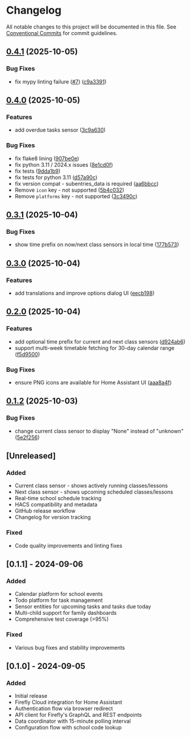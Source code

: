 # Changelog

All notable changes to this project will be documented in this file. See [Conventional Commits](https://conventionalcommits.org) for commit guidelines.

## [0.4.1](https://github.com/matt-richardson/home-assistant-firefly-cloud/compare/v0.4.0...v0.4.1) (2025-10-05)


### Bug Fixes

* fix mypy linting failure ([#7](https://github.com/matt-richardson/home-assistant-firefly-cloud/issues/7)) ([c9a3391](https://github.com/matt-richardson/home-assistant-firefly-cloud/commit/c9a3391f6f600cf165eb2db3717d8fb242c7236d))

## [0.4.0](https://github.com/matt-richardson/home-assistant-firefly-cloud/compare/v0.3.1...v0.4.0) (2025-10-05)


### Features

* add overdue tasks sensor ([3c9a630](https://github.com/matt-richardson/home-assistant-firefly-cloud/commit/3c9a630191ad5bcf7ab0a47c2f8c04cba6f057b5))


### Bug Fixes

* fix flake8 lining ([907be0e](https://github.com/matt-richardson/home-assistant-firefly-cloud/commit/907be0e42263e01070ff668a2b0cd82e79eebee0))
* fix python 3.11 / 2024.x issues ([8e1cd0f](https://github.com/matt-richardson/home-assistant-firefly-cloud/commit/8e1cd0f8945f374fa0fa73195f0f83146119bf43))
* fix tests ([9dda1b9](https://github.com/matt-richardson/home-assistant-firefly-cloud/commit/9dda1b92d886c9de80670f9aa9966bb1799285ec))
* fix tests for python 3.11 ([d57a90c](https://github.com/matt-richardson/home-assistant-firefly-cloud/commit/d57a90c225bb06bb14ef7ca11b8d9f4710ada775))
* fix version compat - subentries_data is required ([aa6bbcc](https://github.com/matt-richardson/home-assistant-firefly-cloud/commit/aa6bbcc165559c7da1a6f142673812fbe30ebea3))
* Remove `icon` key - not supported ([5b4c032](https://github.com/matt-richardson/home-assistant-firefly-cloud/commit/5b4c032adf77dd408764d4975296bf66708173da))
* Remove `platforms` key - not supported ([3c3490c](https://github.com/matt-richardson/home-assistant-firefly-cloud/commit/3c3490c2b43ad9ba356708bd151ea4340935c875))

## [0.3.1](https://github.com/matt-richardson/home-assistant-firefly-cloud/compare/v0.3.0...v0.3.1) (2025-10-04)


### Bug Fixes

* show time prefix on now/next class sensors in local time ([177b573](https://github.com/matt-richardson/home-assistant-firefly-cloud/commit/177b57359df97bbd22393525d61b33711a05d8a0))

## [0.3.0](https://github.com/matt-richardson/home-assistant-firefly-cloud/compare/v0.2.0...v0.3.0) (2025-10-04)


### Features

* add translations and improve options dialog UI ([eecb198](https://github.com/matt-richardson/home-assistant-firefly-cloud/commit/eecb1984300e8866a58d08e9bba391a57d1ed99c))

## [0.2.0](https://github.com/matt-richardson/home-assistant-firefly-cloud/compare/v0.1.2...v0.2.0) (2025-10-04)


### Features

* add optional time prefix for current and next class sensors ([d924ab6](https://github.com/matt-richardson/home-assistant-firefly-cloud/commit/d924ab6bb8efb8038873bb29d8777f0dcfde439e))
* support multi-week timetable fetching for 30-day calendar range ([f5d9500](https://github.com/matt-richardson/home-assistant-firefly-cloud/commit/f5d9500c3fb59589d8ce0a5f34a1fff085ad09a7))


### Bug Fixes

* ensure PNG icons are available for Home Assistant UI ([aaa8a4f](https://github.com/matt-richardson/home-assistant-firefly-cloud/commit/aaa8a4f98e9fb4899c4a9796e9e4876055bc0958))

## [0.1.2](https://github.com/matt-richardson/home-assistant-firefly-cloud/compare/v0.1.1...v0.1.2) (2025-10-03)


### Bug Fixes

* change current class sensor to display "None" instead of "unknown" ([5e2f256](https://github.com/matt-richardson/home-assistant-firefly-cloud/commit/5e2f256524c0ef8a45e2e693249501c72737758e))

## [Unreleased]

### Added
- Current class sensor - shows actively running classes/lessons
- Next class sensor - shows upcoming scheduled classes/lessons
- Real-time school schedule tracking
- HACS compatibility and metadata
- GitHub release workflow
- Changelog for version tracking

### Fixed
- Code quality improvements and linting fixes

## [0.1.1] - 2024-09-06

### Added
- Calendar platform for school events
- Todo platform for task management
- Sensor entities for upcoming tasks and tasks due today
- Multi-child support for family dashboards
- Comprehensive test coverage (>95%)

### Fixed
- Various bug fixes and stability improvements

## [0.1.0] - 2024-09-05

### Added
- Initial release
- Firefly Cloud integration for Home Assistant
- Authentication flow via browser redirect
- API client for Firefly's GraphQL and REST endpoints
- Data coordinator with 15-minute polling interval
- Configuration flow with school code lookup
